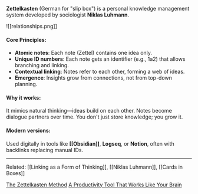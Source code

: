 **Zettelkasten** (German for "slip box") is a personal knowledge management system developed by sociologist **Niklas Luhmann**.

![[relationships.png]]
#### **Core Principles:**

* **Atomic notes**: Each note (Zettel) contains one idea only.
* **Unique ID numbers**: Each note gets an identifier (e.g., 1a2) that allows branching and linking.
* **Contextual linking**: Notes refer to each other, forming a web of ideas.
* **Emergence**: Insights grow from connections, not from top-down planning.
#### **Why it works:**

It mimics natural thinking—ideas build on each other. Notes become dialogue partners over time. You don't just store knowledge; you grow it.

#### **Modern versions:**

Used digitally in tools like **[[Obsidian]]**, **Logseq**, or **Notion**, often with backlinks replacing manual IDs.

---

Related: [[Linking as a Form of Thinking]], [[Niklas Luhmann]], [[Cards in Boxes]]


[The Zettelkasten Method](https://infobymattcole.com/index.php/2020/12/08/the-zettelkasten-method/)
[A Productivity Tool That Works Like Your Brain](https://emvi.com/blog/luhmanns-zettelkasten-a-productivity-tool-that-works-like-your-brain-N9Gd2G4aPv)